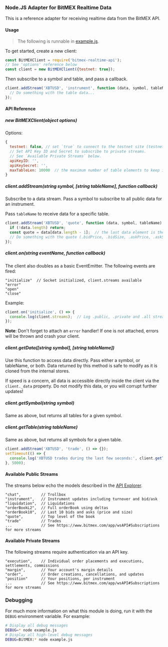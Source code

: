 ### Node.JS Adapter for BitMEX Realtime Data

This is a reference adapter for receiving realtime data from the BitMEX API.

#### Usage

> The following is runnable in [example.js](example.js).

To get started, create a new client:

```js
const BitMEXClient = require('bitmex-realtime-api');
// See 'options' reference below
const client = new BitMEXClient({testnet: true});
```

Then subscribe to a symbol and table, and pass a callback.

```js
client.addStream('XBTUSD', 'instrument', function (data, symbol, tableName) {
  // Do something with the table data...
});
```

#### API Reference

##### new BitMEXClient(object options)

Options:

```js
{
  testnet: false, // set `true` to connect to the testnet site (testnet.bitmex.com)
  // Set API Key ID and Secret to subscribe to private streams.
  // See `Available Private Streams` below.
  apiKeyID: '',
  apiKeySecret: '',
  maxTableLen: 10000  // the maximum number of table elements to keep in memory (FIFO queue)
}
```

##### client.addStream(string symbol, [string tableName], function callback)

Subscribe to a data stream. Pass a symbol to subscribe to all public data for an instrument.

Pass `tableName` to receive data for a specific table.

```js
client.addStream('XBTUSD', 'quote', function (data, symbol, tableName) {
  if (!data.length) return;
  const quote = data[data.length - 1];  // the last data element is the newest quote
  // Do something with the quote (.bidPrice, .bidSize, .askPrice, .askSize)
});
```

##### client.on(string eventName, function callback)

The client also doubles as a basic EventEmitter. The following events are fired:

```
"initialize"  // Socket initialized, client.streams available
"error"
"open"
"close"
```
Example:
```js
client.on('initialize', () => {
  console.log(client.streams);  // Log .public, .private and .all stream names
});
```

**Note**: Don't forget to attach an `error` handler! If one is not attached, errors will be thrown
and crash your client.

##### client.getData([string symbol], [string tableName])

Use this function to access data directly. Pass either a symbol, or tableName, or both.
Data returned by this method is safe to modify as it is cloned from the internal stores.

If speed is a concern, all data is accessible directly inside the client via the `client._data` property.
Do not modify this data, or you will corrupt further updates!

##### client.getSymbol(string symbol)

Same as above, but returns all tables for a given symbol.

##### client.getTable(string tableName)

Same as above, but returns all symbols for a given table.

```js
client.addStream('XBTUSD', 'trade', () => {});
setTimeout(() => {
  console.log('XBTUSD trades during the last few seconds:', client.getTable('trade').XBTUSD);
}, 5000);
```

#### Available Public Streams

The streams below echo the models described in the [API Explorer](https://www.bitmex.com/api/explorer).

```
"chat",         // Trollbox
"instrument",   // Instrument updates including turnover and bid/ask
"liquidation",  // Liquidations
"orderBookL2",  // Full orderBook using deltas
"orderBook10",  // Last 10 bids and asks (price and size)
"quote",        // Top level of the book
"trade"         // Trades
...             // See https://www.bitmex.com/app/wsAPI#Subscriptions for more streams
```

#### Available Private Streams

The following streams require authentication via an API key.

```
"execution",    // Individual order placements and executions, settlements, commissions
"margin",       // Your account's margin details
"order",        // Order creations, cancellations, and updates
"position"      // Your positions, per instrument
...             // See https://www.bitmex.com/app/wsAPI#Subscriptions for more streams
```

### Debugging

For much more information on what this module is doing, run it with the `DEBUG` environment variable. For example:

```bash
# Display all debug messages
DEBUG=* node example.js
# Display all high-level debug messages
DEBUG=BitMEX:* node example.js
```
